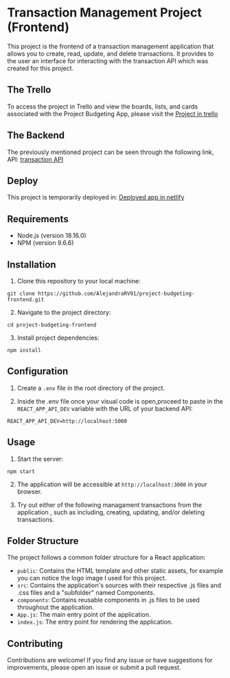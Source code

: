 <!-- @format -->

# Transaction Management Project (Frontend)

This project is the frontend of a transaction management application that allows you to create, read, update, and delete transactions. It provides to the user an interface for interacting with the transaction API which was created for this project.

## The Trello

To access the project in Trello and view the boards, lists, and cards associated with the Project Budgeting App, please visit the [Project in trello](https://trello.com/b/FmrsFPPu/project-budgeting-app)

## The Backend

The previously mentioned project can be seen through the following link, API: [transaction API](https://github.com/AlejandraRV91/project-budgeting-backend)

## Deploy

This project is temporarily deployed in: [Deployed app in netlify](https://main--glistening-frangollo-ae305a.netlify.app/)

## Requirements

-   Node.js (version 18.16.0)
-   NPM (version 9.6.6)

## Installation

1. Clone this repository to your local machine:

```shell
git clone https://github.com/AlejandraRV91/project-budgeting-frontend.git
```

2. Navigate to the project directory:

```shell
cd project-budgeting-frontend
```

3. Install project dependencies:

```shell
npm install
```

## Configuration

1. Create a `.env` file in the root directory of the project.

2. Inside the .env file once your visual code is open,proceed to paste in the `REACT_APP_API_DEV` variable with the URL of your backend API:

```shell
REACT_APP_API_DEV=http://localhost:5000
```

## Usage

1. Start the server:

```shell
npm start
```

2. The application will be accessible at `http://localhost:3000` in your browser.

3. Try out either of the following managament transactions from the application , such as including, creating, updating, and/or deleting transactions.

## Folder Structure

The project follows a common folder structure for a React application:

-   `public`: Contains the HTML template and other static assets, for example you can notice the logo image I used for this project.
-   `src`: Contains the application's sources with their respective .js files and .css files and a "subfolder" named Components.
-   `components`: Contains reusable components in .js files to be used throughout the application.
-   `App.js`: The main entry point of the application.
-   `index.js`: The entry point for rendering the application.

## Contributing

Contributions are welcome! If you find any issue or have suggestions for improvements, please open an issue or submit a pull request.
